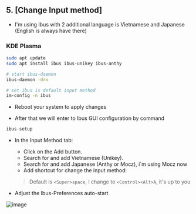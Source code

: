 ## 5. [Change Input method]
- I'm using Ibus with 2 additional language is Vietnamese and Japanese (English is always have there)
### KDE Plasma
```bash
sudo apt update
sudo apt install ibus ibus-unikey ibus-anthy

# start ibus-daemon
ibus-daemon -drx

# set ibus is default input method
im-config -n ibus
```

- Reboot your system to apply changes

- After that we will enter to Ibus GUI configuration by command

```bash
ibus-setup
```

- In the Input Method tab:
  - Click on the Add button.
  - Search for and add Vietnamese (Unikey).
  - Search for and add Japanese (Anthy or Mocz), i`m using Mocz now
  - Add shortcut for change the input method:
  > Default is `<Super>space`, I change to `<Control><Alt>A`, it's up to you

- Adjust the Ibus-Preferences auto-start

![image](https://github.com/lcaohoanq/My-Linux-Experience/assets/136492579/c05e7ec4-f37f-4c7d-b525-2962b33001a2)